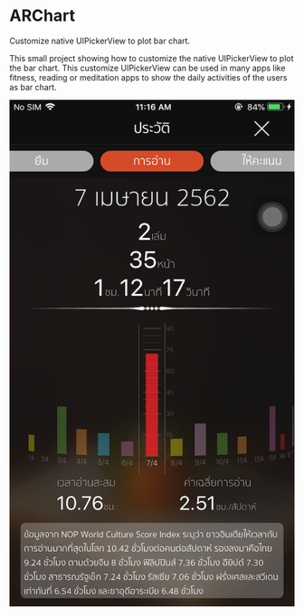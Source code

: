 # ARChart
Customize native UIPickerView to plot bar chart.

This small project showing how to customize the native UIPickerView to plot the bar chart.
This customize UIPickerView can be used in many apps like fitness, reading or meditation apps
to show the daily activities of the users as bar chart.

![](ARChart/Images/ScreenShot1.png)

